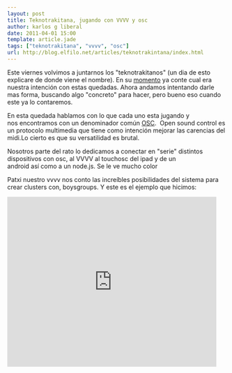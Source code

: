 ```yaml
---
layout: post
title: Teknotrakitana, jugando con VVVV y osc
author: karlos g liberal
date: 2011-04-01 15:00
template: article.jade
tags: ["teknotrakitana", "vvvv", "osc"]
url: http://blog.elfilo.net/articles/teknotrakintana/index.html
---
```


<p>Este viernes volvimos a juntarnos los "teknotrakitanos" (un dia de esto explicare de donde viene el nombre). En su&nbsp;<a href="http://karlosgliberal.investic.net/blog/teknotrakitana-laboratorio-para-experimentar-con-la-creaci%C3%B3n-art%C3%ADstica-visual" title="tekotrakitanos">momento</a>&nbsp;ya conte cual era nuestra intenci&oacute;n con estas quedadas. Ahora andamos intentando darle mas forma, buscando algo "concreto" para hacer, pero bueno eso cuando este ya lo contaremos.</p>
<!--more-->
<p>En esta quedada hablamos con lo que cada uno esta jugando y nos&nbsp;encontramos&nbsp;con un denominador com&uacute;n <a href="http://goo.gl/ZFrT1" title="osc">OSC</a>.&nbsp; Open sound control es un protocolo multimedia que tiene como intenci&oacute;n mejorar las carencias del midi.Lo cierto es que su versatilidad es brutal.</p>
<p>Nosotros parte del rato lo dedicamos a conectar en "serie" distintos dispositivos con osc, al VVVV al touchosc del ipad y de un android&nbsp;as&iacute;&nbsp;como a un node.js. Se le ve mucho color</p>
<p>Patxi nuestro vvvv nos conto las&nbsp;incre&iacute;bles&nbsp;posibilidades del sistema para crear clusters con, boysgroups. Y este es el ejemplo que hicimos:</p>
<p><iframe frameborder="0" height="390" src="http://www.youtube.com/embed/xeLUKd1NFxg" title="YouTube video player" width="480"></iframe></p>
